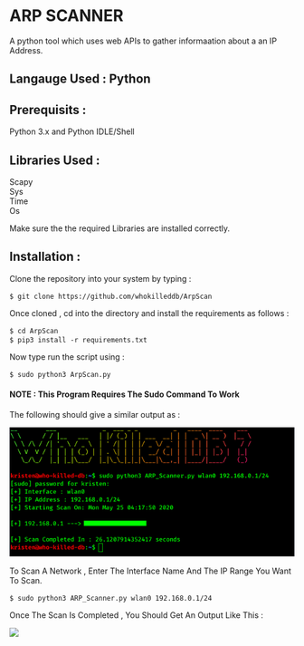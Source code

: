 # ARP SCANNER

A python tool which uses web APIs to gather informaation about a an IP Address.

## Langauge Used : Python

## Prerequisits :

Python 3.x and Python IDLE/Shell

## Libraries Used :

Scapy<br/>
Sys<br/>
Time<br/>
Os<br/>

Make sure the the required Libraries are installed correctly.

## Installation :

Clone the repository into your system by typing :

```
$ git clone https://github.com/whokilleddb/ArpScan  

```

Once cloned , cd into the directory and install the requirements as follows :

```
$ cd ArpScan  
$ pip3 install -r requirements.txt
```
 
Now type run the script using :

```
$ sudo python3 ArpScan.py
```
#### NOTE : This Program Requires The Sudo Command To Work

The following should give a similar output as :

![](https://github.com/whokilleddb/ArpScan/blob/master/Images/SS.png)


To Scan A Network , Enter The Interface Name And The IP Range You Want To Scan.

```
$ sudo python3 ARP_Scanner.py wlan0 192.168.0.1/24
```
Once The Scan Is Completed , You Should Get An Output Like This :

![](https://github.com/whokilleddb/iprecon/blob/master/Images/SS.png)

